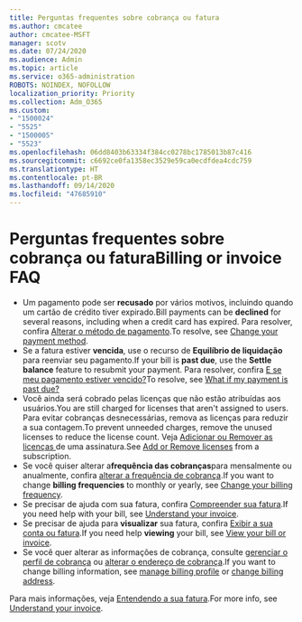 ```yaml
---
title: Perguntas frequentes sobre cobrança ou fatura
ms.author: cmcatee
author: cmcatee-MSFT
manager: scotv
ms.date: 07/24/2020
ms.audience: Admin
ms.topic: article
ms.service: o365-administration
ROBOTS: NOINDEX, NOFOLLOW
localization_priority: Priority
ms.collection: Adm_O365
ms.custom:
- "1500024"
- "5525"
- "1500005"
- "5523"
ms.openlocfilehash: 06dd8403b63334f384cc0278bc1785013b87c416
ms.sourcegitcommit: c6692ce0fa1358ec3529e59ca0ecdfdea4cdc759
ms.translationtype: HT
ms.contentlocale: pt-BR
ms.lasthandoff: 09/14/2020
ms.locfileid: "47685910"
---
```

# <a name="billing-or-invoice-faq"></a><span data-ttu-id="d5fc3-102">Perguntas frequentes sobre cobrança ou fatura</span><span class="sxs-lookup"><span data-stu-id="d5fc3-102">Billing or invoice FAQ</span></span>

- <span data-ttu-id="d5fc3-103">Um pagamento pode ser **recusado** por vários motivos, incluindo quando um cartão de crédito tiver expirado.</span><span class="sxs-lookup"><span data-stu-id="d5fc3-103">Bill payments can be **declined** for several reasons, including when a credit card has expired.</span></span> <span data-ttu-id="d5fc3-104">Para resolver, confira [Alterar o método de pagamento](https://docs.microsoft.com/microsoft-365/commerce/billing-and-payments/change-payment-method).</span><span class="sxs-lookup"><span data-stu-id="d5fc3-104">To resolve, see [Change your payment method](https://docs.microsoft.com/microsoft-365/commerce/billing-and-payments/change-payment-method).</span></span>
- <span data-ttu-id="d5fc3-105">Se a fatura estiver **vencida**, use o recurso de **Equilíbrio de liquidação** para reenviar seu pagamento.</span><span class="sxs-lookup"><span data-stu-id="d5fc3-105">If your bill is **past due**, use the **Settle balance** feature to resubmit your payment.</span></span> <span data-ttu-id="d5fc3-106">Para resolver, confira [E se meu pagamento estiver vencido?](https://docs.microsoft.com/microsoft-365/commerce/billing-and-payments/pay-for-your-subscription#what-if-my-credit-card-was-declined-and-my-payment-is-past-due)</span><span class="sxs-lookup"><span data-stu-id="d5fc3-106">To resolve, see [What if my payment is past due?](https://docs.microsoft.com/microsoft-365/commerce/billing-and-payments/pay-for-your-subscription#what-if-my-credit-card-was-declined-and-my-payment-is-past-due)</span></span>
- <span data-ttu-id="d5fc3-107">Você ainda será cobrado pelas licenças que não estão atribuídas aos usuários.</span><span class="sxs-lookup"><span data-stu-id="d5fc3-107">You are still charged for licenses that aren't assigned to users.</span></span> <span data-ttu-id="d5fc3-108">Para evitar cobranças desnecessárias, remova as licenças para reduzir a sua contagem.</span><span class="sxs-lookup"><span data-stu-id="d5fc3-108">To prevent unneeded charges, remove the unused licenses to reduce the license count.</span></span> <span data-ttu-id="d5fc3-109">Veja [Adicionar ou Remover as licenças ](https://docs.microsoft.com/alchemyinsights/how-to-add-or-reduce-licenses) de uma assinatura.</span><span class="sxs-lookup"><span data-stu-id="d5fc3-109">See [Add or Remove licenses](https://docs.microsoft.com/alchemyinsights/how-to-add-or-reduce-licenses) from a subscription.</span></span>
- <span data-ttu-id="d5fc3-110">Se você quiser alterar a**frequência das cobranças**para mensalmente ou anualmente, confira [alterar a frequência de cobrança](https://docs.microsoft.com/microsoft-365/commerce/billing-and-payments/change-payment-frequency).</span><span class="sxs-lookup"><span data-stu-id="d5fc3-110">If you want to change **billing frequencies** to monthly or yearly, see [Change your billing frequency](https://docs.microsoft.com/microsoft-365/commerce/billing-and-payments/change-payment-frequency).</span></span>
- <span data-ttu-id="d5fc3-111">Se precisar de ajuda com sua fatura, confira [Compreender sua fatura](https://docs.microsoft.com/microsoft-365/commerce/billing-and-payments/understand-your-invoice2).</span><span class="sxs-lookup"><span data-stu-id="d5fc3-111">If you need help with your bill, see [Understand your invoice](https://docs.microsoft.com/microsoft-365/commerce/billing-and-payments/understand-your-invoice2).</span></span>
- <span data-ttu-id="d5fc3-112">Se precisar de ajuda para **visualizar** sua fatura, confira [Exibir a sua conta ou fatura](https://docs.microsoft.com/microsoft-365/commerce/billing-and-payments/view-your-bill-or-invoice).</span><span class="sxs-lookup"><span data-stu-id="d5fc3-112">If you need help **viewing** your bill, see [View your bill or invoice](https://docs.microsoft.com/microsoft-365/commerce/billing-and-payments/view-your-bill-or-invoice).</span></span>
- <span data-ttu-id="d5fc3-113">Se você quer alterar as informações de cobrança, consulte [gerenciar o perfil de cobrança](https://docs.microsoft.com/microsoft-365/commerce/billing-and-payments/manage-billing-profiles) ou [alterar o endereço de cobrança](https://docs.microsoft.com/microsoft-365/commerce/billing-and-payments/change-your-billing-addresses).</span><span class="sxs-lookup"><span data-stu-id="d5fc3-113">If you want to change billing information, see [manage billing profile](https://docs.microsoft.com/microsoft-365/commerce/billing-and-payments/manage-billing-profiles) or [change billing address](https://docs.microsoft.com/microsoft-365/commerce/billing-and-payments/change-your-billing-addresses).</span></span>

<span data-ttu-id="d5fc3-114">Para mais informações, veja [Entendendo a sua fatura](https://docs.microsoft.com/microsoft-365/commerce/billing-and-payments/understand-your-invoice2).</span><span class="sxs-lookup"><span data-stu-id="d5fc3-114">For more info, see [Understand your invoice](https://docs.microsoft.com/microsoft-365/commerce/billing-and-payments/understand-your-invoice2).</span></span>